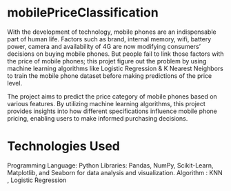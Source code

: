 # mobilePriceClassification

With the development of technology, mobile phones are an indispensable part of human life. Factors such as brand, internal memory, wifi, battery power, camera and availability of 4G are now modifying consumers’ decisions on buying mobile phones. But people fail to link those factors with the price of mobile phones; this projet  figure out the problem by using machine learning algorithms like Logistic Regression & K Nearest Neighbors  to train the mobile phone dataset before making predictions of the price level. 

The  project aims to predict the price category of mobile phones based on various features. By utilizing machine learning algorithms, this project provides insights into how different specifications influence mobile phone pricing, enabling users to make informed purchasing decisions.

# Technologies Used
Programming Language: Python
Libraries: Pandas, NumPy, Scikit-Learn, Matplotlib, and Seaborn for data analysis and visualization.
Algorithm : KNN , Logistic Regression
